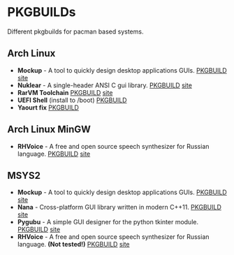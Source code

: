 # PKGBUILDs #

Different pkgbuilds for pacman based systems.

## Arch Linux ##

* **Mockup** - A tool to quickly design desktop applications GUIs. [PKGBUILD](archlinux/mockup/PKGBUILD) [site](https://launchpad.net/mockup)
* **Nuklear** - A single-header ANSI C gui library. [PKGBUILD](archlinux/nuklear/PKGBUILD) [site](http://sol.gfxile.net/nuklear/index.html)
* **RarVM Toolchain** [PKGBUILD](archlinux/rarvmtools/PKGBUILD) [site](https://github.com/taviso/rarvmtools)
* **UEFI Shell** (install to /boot) [PKGBUILD](archlinux/uefi-shell-git/PKGBUILD)
* **Yaourt fix** [PKGBUILD](archlinux/yaourt-fix/PKGBUILD)

## Arch Linux MinGW ##

* **RHVoice** - A free and open source speech synthesizer for Russian language. [PKGBUILD](archlinux-mingw/mingw-w64-RHVoice/PKGBUILD) [site](https://github.com/Olga-Yakovleva/RHVoice)

## MSYS2 ##

* **Mockup** - A tool to quickly design desktop applications GUIs. [PKGBUILD](msys2/mingw-w64-x86_64-mockup/PKGBUILD) [site](https://launchpad.net/mockup)
* **Nana** - Cross-platform GUI library written in modern C++11. [PKGBUILD](msys2/mingw-w64-x86_64-nana/PKGBUILD) [site](http://nanapro.org/en-us/)
* **Pygubu** - A simple GUI designer for the python tkinter module. [PKGBUILD](msys2/python-pygubu/PKGBUILD) [site](https://github.com/alejandroautalan/pygubu)
* **RHVoice** - A free and open source speech synthesizer for Russian language. **(Not tested!)** [PKGBUILD](msys2/mingw-w64-x86_64-rhvoice/PKGBUILD) [site](https://github.com/Olga-Yakovleva/RHVoice)
